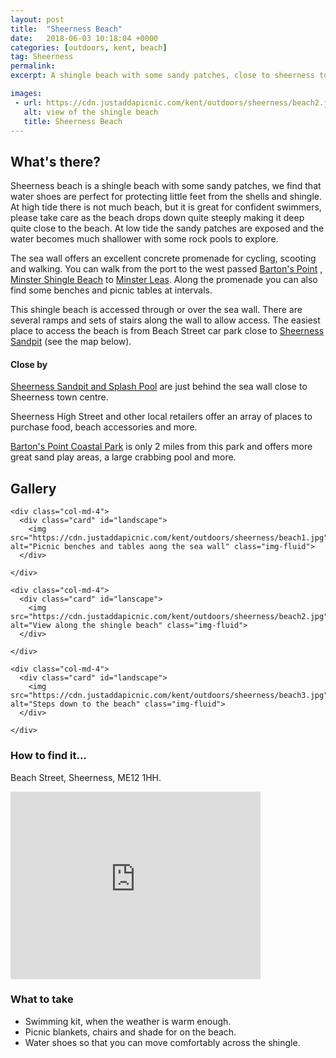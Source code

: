 ```yaml
---
layout: post
title:  "Sheerness Beach"
date:   2018-06-03 10:18:04 +0000
categories: [outdoors, kent, beach]
tag: Sheerness
permalink: 
excerpt: A shingle beach with some sandy patches, close to sheerness town centre, the sandpit and splash pool. Perfect for a swim at high tide or rock pool hunting at low tide.

images: 
 - url: https://cdn.justaddapicnic.com/kent/outdoors/sheerness/beach2.jpg
   alt: view of the shingle beach
   title: Sheerness Beach
---
```


## What's there?
Sheerness beach is a shingle beach with some sandy patches, we find that water shoes are perfect for protecting little feet from the shells and shingle.  At high tide there is not much beach, but it is great for confident swimmers, please take care as the beach drops down quite steeply making it deep quite close to the beach.  At low tide the sandy patches are exposed and the water becomes much shallower with some rock pools to explore.

The sea wall offers an excellent concrete promenade for cycling, scooting and walking.  You can walk from the port to the west passed [Barton's Point](/outdoors/kent/park/2018/04/12/barton-point.html) , [Minster Shingle Beach](/outdoors/kent/beach/2018/05/23/minster-shingle.html) to [Minster Leas](/outdoors/kent/beach/2018/05/22/minter-leas.html).  Along the promenade you can also find some benches and picnic tables at intervals.

This shingle beach is accessed through or over the sea wall.  There are several ramps and sets of stairs along the wall to allow access.  The easiest place to access the beach is from Beach Street car park close to [Sheerness Sandpit](/outdoors/kent/sandpit/park/2018/01/16/sheerness-sandpit.html) (see the map below).

#### Close by

[Sheerness Sandpit and Splash Pool](/outdoors/kent/sandpit/park/2018/01/16/sheerness-sandpit.html) are just behind the sea wall close to Sheerness town centre. 

Sheerness High Street and other local retailers offer an array of places to purchase food, beach accessories and more.

[Barton's Point Coastal Park](/outdoors/kent/park/2018/04/12/barton-point.html) is only 2 miles from this park and offers more great sand play areas, a large crabbing pool and more.

## Gallery

<div class="container">

  <div class="row">

    <div class="col-md-4">
      <div class="card" id="landscape">
        <img src="https://cdn.justaddapicnic.com/kent/outdoors/sheerness/beach1.jpg" alt="Picnic benches and tables aong the sea wall" class="img-fluid">
      </div>
<!-- 
      <div class="card" id="landscape">
        <img src="" alt="" class="img-fluid">
      </div>  --> 
    </div>

    <div class="col-md-4">
      <div class="card" id="lanscape">
        <img src="https://cdn.justaddapicnic.com/kent/outdoors/sheerness/beach2.jpg" alt="View along the shingle beach" class="img-fluid">
      </div>

<!--       <div class="card" id="portrait">
        <img src="" alt="" class="img-fluid">
      </div> -->
    </div>

    <div class="col-md-4">
      <div class="card" id="landscape">
        <img src="https://cdn.justaddapicnic.com/kent/outdoors/sheerness/beach3.jpg" alt="Steps down to the beach" class="img-fluid">
      </div>
<!-- 
      <div class="card" id="landscape">
        <img src="" alt="" class="img-fluid">
      </div> -->
    </div>

  </div>      
</div>


### How to find it...
Beach Street, Sheerness, ME12 1HH.

<iframe src="https://www.google.com/maps/embed?pb=!1m18!1m12!1m3!1d2486.8816900691563!2d0.75916906147698!3d51.44196659931132!2m3!1f0!2f0!3f0!3m2!1i1024!2i768!4f13.1!3m3!1m2!1s0x0%3A0xc311b435247e9de2!2sBeach+Street+Car+Park!5e0!3m2!1sen!2suk!4v1528118449166" width="400" height="300" frameborder="0" style="border:0" allowfullscreen></iframe>

### What to take
* Swimming kit, when the weather is warm enough.
* Picnic blankets, chairs and shade for on the beach.
* Water shoes so that you can move comfortably across the shingle.